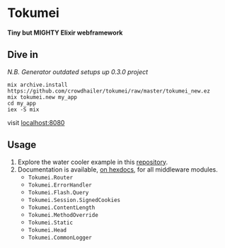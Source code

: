 # Tokumei

**Tiny but MIGHTY Elixir webframework**

## Dive in

<!-- *Know all about mix and umbrella projects? [Jump onwards to add tokumei in an exitsting project]()* -->

*N.B. Generator outdated setups up 0.3.0 project*
```
mix archive.install https://github.com/crowdhailer/tokumei/raw/master/tokumei_new.ez
mix tokumei.new my_app
cd my_app
iex -S mix
```

visit [localhost:8080](localhost:8080])

## Usage

1. Explore the water cooler example in this [repository](https://github.com/CrowdHailer/Tokumei/tree/master/water_cooler).
2. Documentation is available, [on hexdocs](https://hexdocs.pm/tokumei/), for all middleware modules.
    - `Tokumei.Router`
    - `Tokumei.ErrorHandler`
    - `Tokumei.Flash.Query`
    - `Tokumei.Session.SignedCookies`
    - `Tokumei.ContentLength`
    - `Tokumei.MethodOverride`
    - `Tokumei.Static`
    - `Tokumei.Head`
    - `Tokumei.CommonLogger`
